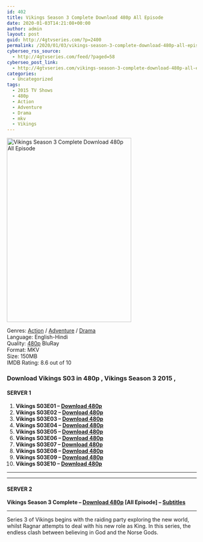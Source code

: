 ```yaml
---
id: 402
title: Vikings Season 3 Complete Download 480p All Episode
date: 2020-01-03T14:21:08+00:00
author: admin
layout: post
guid: http://4gtvseries.com/?p=2400
permalink: /2020/01/03/vikings-season-3-complete-download-480p-all-episode/
cyberseo_rss_source:
  - http://4gtvseries.com/feed/?paged=58
cyberseo_post_link:
  - http://4gtvseries.com/vikings-season-3-complete-download-480p-all-episode/
categories:
  - Uncategorized
tags:
  - 2015 TV Shows
  - 480p
  - Action
  - Adventure
  - Drama
  - mkv
  - Vikings
---
```

<img loading="lazy" class="aligncenter" src="https://2.bp.blogspot.com/-_iwK7QzzRdI/Xg9NP2gx7II/AAAAAAAAAyQ/0mqHBVGvWyoy6OZi9FcZ5ER2zb2X80t6ACK4BGAYYCw/s1600/Vikings%2BSeason%2B3.jpg" alt="Vikings Season 3 Complete Download 480p All Episode" width="330" height="488" />

Genres: <a href="http://4gtvseries.com/tag/action/" data-wpel-link="internal">Action</a> / <a href="http://4gtvseries.com/tag/adventure/" data-wpel-link="internal">Adventure</a> / <a href="http://4gtvseries.com/tag/drama/" data-wpel-link="internal">Drama</a>  
Language: English-Hindi  
Quality:&nbsp;<a href="http://4gtvseries.com/tag/480p/" data-wpel-link="internal">480p</a> BluRay  
Format: MKV  
Size: 150MB  
IMDB Rating: 8.6 out of 10

### **Download Vikings S03 in 480p , Vikings Season 3 2015 ,&nbsp;**

#### <span><strong>SERVER 1</strong></span>

  1. **Vikings S03E01 – <a href="http://slink.dl480p.xyz/aSka3" data-wpel-link="external" target="_blank" rel="nofollow external noopener noreferrer" class="wpel-icon-left"><i class="wpel-icon fa fa-download" aria-hidden="true"></i>Download 480p</a>**
  2. **Vikings S03E02 – <a href="http://slink.dl480p.xyz/7epr" data-wpel-link="external" target="_blank" rel="nofollow external noopener noreferrer" class="wpel-icon-left"><i class="wpel-icon fa fa-download" aria-hidden="true"></i>Download 480p</a>**
  3. **Vikings S03E03 – <a href="http://slink.dl480p.xyz/YVXcUx" data-wpel-link="external" target="_blank" rel="nofollow external noopener noreferrer" class="wpel-icon-left"><i class="wpel-icon fa fa-download" aria-hidden="true"></i>Download 480p</a>**
  4. **Vikings S03E04 – <a href="http://slink.dl480p.xyz/ZjAbx" data-wpel-link="external" target="_blank" rel="nofollow external noopener noreferrer" class="wpel-icon-left"><i class="wpel-icon fa fa-download" aria-hidden="true"></i>Download 480p</a>**
  5. **Vikings S03E05 – <a href="http://slink.dl480p.xyz/r4xGaXg" data-wpel-link="external" target="_blank" rel="nofollow external noopener noreferrer" class="wpel-icon-left"><i class="wpel-icon fa fa-download" aria-hidden="true"></i>Download 480p</a>**
  6. **Vikings S03E06 – <a href="http://slink.dl480p.xyz/tPHLA" data-wpel-link="external" target="_blank" rel="nofollow external noopener noreferrer" class="wpel-icon-left"><i class="wpel-icon fa fa-download" aria-hidden="true"></i>Download 480p</a>**
  7. **Vikings S03E07 – <a href="http://slink.dl480p.xyz/62iKdF" data-wpel-link="external" target="_blank" rel="nofollow external noopener noreferrer" class="wpel-icon-left"><i class="wpel-icon fa fa-download" aria-hidden="true"></i>Download 480p</a>**
  8. **Vikings S03E08 – <a href="http://slink.dl480p.xyz/XjL71pC" data-wpel-link="external" target="_blank" rel="nofollow external noopener noreferrer" class="wpel-icon-left"><i class="wpel-icon fa fa-download" aria-hidden="true"></i>Download 480p</a>**
  9. **Vikings S03E09 – <a href="http://slink.dl480p.xyz/ZJwRJ" data-wpel-link="external" target="_blank" rel="nofollow external noopener noreferrer" class="wpel-icon-left"><i class="wpel-icon fa fa-download" aria-hidden="true"></i>Download 480p</a>**
 10. **Vikings S03E10 – <a href="http://slink.dl480p.xyz/iLLV6kbq" data-wpel-link="external" target="_blank" rel="nofollow external noopener noreferrer" class="wpel-icon-left"><i class="wpel-icon fa fa-download" aria-hidden="true"></i>Download 480p</a>**

* * *

* * *

#### <span><strong>SERVER 2</strong></span>

**Vikings Season 3 Complete – <a href="http://dl480p.xyz/3148/" data-wpel-link="external" target="_blank" rel="nofollow external noopener noreferrer" class="wpel-icon-left"><i class="wpel-icon fa fa-download" aria-hidden="true"></i>Download 480p</a> [All Episode] – <a href="https://subscene.com/subtitles/vikings-third-season" data-wpel-link="external" target="_blank" rel="nofollow external noopener noreferrer" class="wpel-icon-left"><i class="wpel-icon fa fa-download" aria-hidden="true"></i>Subtitles</a>**

* * *

Series 3 of Vikings begins with the raiding party exploring the new world, whilst Ragnar attempts to deal with his new role as King. In this series, the endless clash between believing in God and the Norse Gods.

<div align="center">
</div>